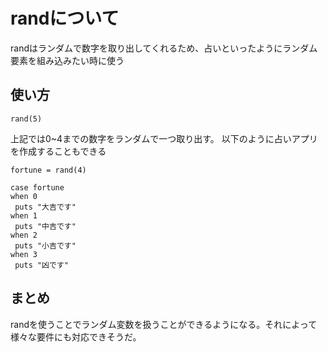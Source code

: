 # randについて
randはランダムで数字を取り出してくれるため、占いといったようにランダム要素を組み込みたい時に使う
## 使い方
```
rand(5)
```
上記では0~4までの数字をランダムで一つ取り出す。
以下のように占いアプリを作成することもできる
```
fortune = rand(4)

case fortune
when 0
 puts "大吉です"
when 1
 puts "中吉です"
when 2
 puts "小吉です"
when 3
 puts "凶です"
```
## まとめ
randを使うことでランダム変数を扱うことができるようになる。それによって様々な要件にも対応できそうだ。
